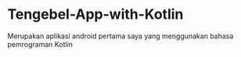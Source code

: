 # Tengebel-App-with-Kotlin
Merupakan aplikasi android pertama saya yang menggunakan bahasa pemrograman Kotlin
